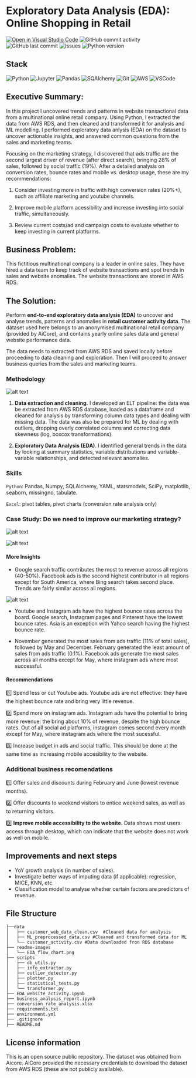 # Exploratory Data Analysis (EDA): Online Shopping in Retail

[![Open in Visual Studio Code](https://img.shields.io/badge/Open%20in-Visual_Studio_Code-5C2D91?style=flat&logo=visual%20studio&logoColor=white)](https://open.vscode.dev/selvatica-36/Exploratory-data-analysis---Online-shopping-in-retail) ![GitHub commit activity](https://img.shields.io/github/commit-activity/y/selvatica-36/Exploratory-data-analysis---Online-shopping-in-retail)  ![GitHub last commit](https://img.shields.io/github/last-commit/selvatica-36/Exploratory-data-analysis---Online-shopping-in-retail)  ![issues](https://img.shields.io/github/issues/selvatica-36/Exploratory-data-analysis---Online-shopping-in-retail.svg) ![Python version](https://img.shields.io/badge/Python%20version-3.12.1-FF9900?style=flat&logo=python&logoColor=white)

## Stack
![Python](https://img.shields.io/badge/Python-3776AB?style=for-the-badge&logo=python&logoColor=white) ![Jupyter](https://img.shields.io/badge/Jupyter-298D46?style=for-the-badge&logo=jupyter&logoColor=white) ![Pandas](https://img.shields.io/badge/pandas-5C2D91?style=for-the-badge) ![SQAlchemy](https://img.shields.io/badge/SQLAlchemy-FF5722?style=for-the-badge) ![Git](https://img.shields.io/badge/Git-B1361E?style=for-the-badge&logo=git&logoColor=white) ![AWS](https://img.shields.io/badge/Amazon_AWS-FF9900?style=for-the-badge&logo=amazonaws&logoColor=white) ![VSCode](https://img.shields.io/badge/VSCode-2962FF?style=for-the-badge&logo=visual%20studio&logoColor=white)

## Executive Summary: 

In this project I uncovered trends and patterns in website transactional data from a multinational online retail company. Using Python, I extracted the data from AWS RDS, and then cleaned and transformed it for analysis and ML modelling. I performed exploratory data anlysis (EDA) on the dataset to uncover actionable insights, and answered common questions from the sales and marketing teams. 

Focusing on the marketing strategy, I discovered that ads traffic are the second largest driver of revenue (after direct search), bringing 28% of sales, followed by social traffic (19%). After a detailed analysis on conversion rates, bounce rates and mobile vs. desktop usage, these are my recommendations:

1. Consider investing more in traffic with high conversion rates (20%+), such as affiliate marketing and youtube channels.

2. Improve mobile platform acessibility and increase investing into social traffic, simultaneously.

3. Review current costs/ad and campaign costs to evaluate whether to keep investing in current platforms. 


## Business Problem: 
This fictitious multinational company is a leader in online sales. They have hired a data team to keep track of website transactions and spot trends in sales and website anomalies. The website transactions are stored in AWS RDS.

## The Solution:
Perform **end-to-end exploratory data analysis (EDA)** to uncover and analyse trends, patterns and anomalies in **retail customer activity data**. The dataset used here belongs to an anonymised multinational retail company (provided by AiCore), and contains yearly online sales data and general website performance data.

The data needs to extracted from AWS RDS and saved locally before proceeding to data cleaning and exploration. Then I will proceed to answer business queries from the sales and marketing teams.

### Methodology

![alt text](/readme-images/EDA-Project.png)

1. **Data extraction and cleaning.** I developed an ELT pipeline: the data was be extracted from AWS RDS database, loaded as a dataframe and cleaned for analysis by transforming column data types and dealing with missing data. The data was also be prepared for ML by dealing with outliers, dropping overly correlated columns and correcting data skewness (log, boxcox transformations).

2. **Exploratory Data Analysis (EDA)**. I identified general trends in the data by looking at summary statistics, variable distributions and variable-variable relationships, and detected relevant anomalies. 


### Skills

`Python`: Pandas, Numpy, SQLAlchemy, YAML, statsmodels, SciPy, matplotlib, seaborn, missingno, tabulate.

`Excel`: pivot tables, pivot charts (conversion rate analysis only)

### Case Study: Do we need to improve our marketing strategy? 

![alt text](/readme-images/marketing-strategy.png)

![alt text](/readme-images/marketing-strategy-2.png)

#### **More Insights**
- Google search traffic contributes the most to revenue across all regions (40-50%). Facebook ads is the second highest contributor in all regions except for South America, where Bing search takes second place. Trends are fairly similar across all regions.

![alt text](/readme-images/traffic_revenue_region.png)
- Youtube and Instagram ads have the highest bounce rates across the board. Google search, Instagram pages and Pinterest have the lowest bounce rates. Asia is an exception with Yahoo search having the highest bounce rate.

- November generated the most sales from ads traffic (11% of total sales), followed by May and December. February generated the least amount of sales from ads traffic (0.1%). Facebook ads generate the most sales across all months except for May, where instagram ads where most successful.

#### **Recommendations**

1️⃣ Spend less or cut Youtube ads. Youtube ads are not effective: they have the highest bounce rate and bring very little revenue.

2️⃣ Spend more on instagram ads. Instagram ads have the potential to bring more revenue: the bring about 10% of revenue, despite the high bounce rates. Out of all social ad platforms, instagram comes second every month except for May, where instagram ads where the most sucessful.

3️⃣ Increase budget in ads and social traffic. This should be done at the same time as increasing mobile accesibility to the website.

### Additional business recomendations 

1️⃣ Offer sales and discounts during February and June (lowest revenue months).

2️⃣ Offer discounts to weekend visitors to entice weekend sales, as well as to returning visitors.

3️⃣ **Improve mobile accessibility to the website.** Data shows most users access through desktop, which can indicate that the website does not work as well on mobile.

## Improvements and next steps 
- YoY growth analysis (in number of sales).
- Investigate better ways of imputing data (if applicable): regression, MICE, KNN, etc.
- Classification model to analyse whether certain factors are predictors of revenue.

## File Structure
```
├──data
│   ├── customer_web_data_clean.csv  #Cleaned data for analysis
│   ├── ML_preprocessed_data.csv #Cleaned and transformed data for ML 
│   └── customer_activity.csv #Data downloaded fron RDS database 
├── readme-images
│   └── EDA_flow_chart.png
├── scripts
│   ├── db_utils.py
│   ├── info_extractor.py
│   ├── outlier_detector.py
│   ├── plotter.py
│   ├── statistical_tests.py
│   └── transformer.py 
├── EDA_website_activity.ipynb
├── business_analysis_report.ipynb
├── conversion_rate_analysis.xlsx
├── requirements.txt
├── environment.yml
├── .gitignore
├── README.md

```

## License information
This is an open source public repository. The dataset was obtained from Aicore. AiCore provided the necessary credentials to download the dataset from AWS RDS (these are not publicly available).
